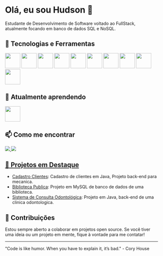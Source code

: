 # Olá, eu sou Hudson 👋

Estudante de Desenvolvimento de Software voltado ao FullStack, atualmente focando em banco de dados SQL e NoSQL.

## 🚀 Tecnologias e Ferramentas
<img width="50px" style= "pading-right: 30px" src="https://cdn.jsdelivr.net/gh/devicons/devicon@latest/icons/html5/html5-original.svg" /> <img width="50px" style="pading-right: 30px" src="https://cdn.jsdelivr.net/gh/devicons/devicon@latest/icons/css3/css3-original.svg" /> <img width="50px" style="pading-right: 30px" src="https://cdn.jsdelivr.net/gh/devicons/devicon@latest/icons/java/java-original.svg" /> <img width="50px" style="pading-right: 30px" src="https://cdn.jsdelivr.net/gh/devicons/devicon@latest/icons/javascript/javascript-original.svg" /> <img width="50px" style="pading-right: 30px" src="https://cdn.jsdelivr.net/gh/devicons/devicon@latest/icons/mysql/mysql-original-wordmark.svg" /> <img width="50px" style="pading-right: 30px" src="https://cdn.jsdelivr.net/gh/devicons/devicon@latest/icons/postgresql/postgresql-original-wordmark.svg" /> <img width="50px" style="pading-right: 30px" src="https://cdn.jsdelivr.net/gh/devicons/devicon@latest/icons/linux/linux-original.svg" /> <img width="50px" style="pading-right: 30px" src="https://cdn.jsdelivr.net/gh/devicons/devicon@latest/icons/eclipse/eclipse-original.svg" /> <img width="50px" style="pading-right: 30px" src="https://cdn.jsdelivr.net/gh/devicons/devicon@latest/icons/vscode/vscode-original.svg" /> <img width="50px" style="pading-right: 30px" src="https://cdn.jsdelivr.net/gh/devicons/devicon@latest/icons/github/github-original.svg" />


## 🌱 Atualmente aprendendo

<img width="50px" style= "pading-right: 30px" src="https://cdn.jsdelivr.net/gh/devicons/devicon@latest/icons/microsoftsqlserver/microsoftsqlserver-original-wordmark.svg" />

## 📫 Como me encontrar
<a href="hudsonborges64@gmail.com"> <img src="https://img.shields.io/badge/Gmail-D14836?style=for-the-badge&logo=gmail&logoColor=white">
<a href="https://www.linkedin.com/in/hudson-marques-002014300/"> <img src= "https://img.shields.io/badge/LinkedIn-0077B5?style=for-the-badge&logo=linkedin&logoColor=white">
  
## 🔧 Projetos em Destaque

- [Cadastro Clientes](https://github.com/HudTheFato/CadastroClientes.git): Cadastro de clientes em Java, Projeto back-end para mecanica.
- [Biblioteca Publica](https://github.com/HudTheFato/BibliotecaPublica.git): Projeto em MySQL de banco de dados de uma biblioteca.
- [Sistema de Consulta Odontológica](https://github.com/HudTheFato/SistemaConsultaOdontologica.git): Projeto em Java, back-end de uma clinica odontologica.

## 🌟 Contribuições

Estou sempre aberto a colaborar em projetos open source. Se você tiver uma ideia ou um projeto em mente, fique à vontade para me contatar!

---

"Code is like humor. When you have to explain it, it’s bad." - Cory House

